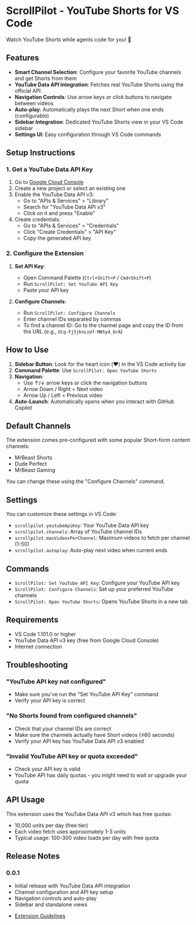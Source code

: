# ScrollPilot - YouTube Shorts for VS Code

Watch YouTube Shorts while agents code for you! 🚀

## Features

- **Smart Channel Selection**: Configure your favorite YouTube channels and get Shorts from them
- **YouTube Data API Integration**: Fetches real YouTube Shorts using the official API
- **Navigation Controls**: Use arrow keys or click buttons to navigate between videos
- **Auto-play**: Automatically plays the next Short when one ends (configurable)
- **Sidebar Integration**: Dedicated YouTube Shorts view in your VS Code sidebar
- **Settings UI**: Easy configuration through VS Code commands

## Setup Instructions

### 1. Get a YouTube Data API Key

1. Go to [Google Cloud Console](https://console.cloud.google.com/)
2. Create a new project or select an existing one
3. Enable the YouTube Data API v3:
   - Go to "APIs & Services" > "Library"
   - Search for "YouTube Data API v3"
   - Click on it and press "Enable"
4. Create credentials:
   - Go to "APIs & Services" > "Credentials"
   - Click "Create Credentials" > "API Key"
   - Copy the generated API key

### 2. Configure the Extension

1. **Set API Key**: 
   - Open Command Palette (`Ctrl+Shift+P` / `Cmd+Shift+P`)
   - Run `ScrollPilot: Set YouTube API Key`
   - Paste your API key

2. **Configure Channels**:
   - Run `ScrollPilot: Configure Channels`
   - Enter channel IDs separated by commas
   - To find a channel ID: Go to the channel page and copy the ID from the URL (e.g., `UCq-Fj5jknLsUf-MWSy4_brA`)

## How to Use

1. **Sidebar Button**: Look for the heart icon (❤️) in the VS Code activity bar
2. **Command Palette**: Use `ScrollPilot: Open YouTube Shorts`
3. **Navigation**: 
   - Use ↑/↓ arrow keys or click the navigation buttons
   - Arrow Down / Right = Next video
   - Arrow Up / Left = Previous video
4. **Auto-Launch**: Automatically opens when you interact with GitHub Copilot

## Default Channels

The extension comes pre-configured with some popular Short-form content channels:
- MrBeast Shorts
- Dude Perfect
- MrBeast Gaming

You can change these using the "Configure Channels" command.

## Settings

You can customize these settings in VS Code:

- `scrollpilot.youtubeApiKey`: Your YouTube Data API key
- `scrollpilot.channels`: Array of YouTube channel IDs
- `scrollpilot.maxVideosPerChannel`: Maximum videos to fetch per channel (1-50)
- `scrollpilot.autoplay`: Auto-play next video when current ends

## Commands

- `ScrollPilot: Set YouTube API Key`: Configure your YouTube API key
- `ScrollPilot: Configure Channels`: Set up your preferred YouTube channels
- `ScrollPilot: Open YouTube Shorts`: Opens YouTube Shorts in a new tab

## Requirements

- VS Code 1.101.0 or higher
- YouTube Data API v3 key (free from Google Cloud Console)
- Internet connection

## Troubleshooting

### "YouTube API key not configured"
- Make sure you've run the "Set YouTube API Key" command
- Verify your API key is correct

### "No Shorts found from configured channels"
- Check that your channel IDs are correct
- Make sure the channels actually have Short videos (≤60 seconds)
- Verify your API key has YouTube Data API v3 enabled

### "Invalid YouTube API key or quota exceeded"
- Check your API key is valid
- YouTube API has daily quotas - you might need to wait or upgrade your quota

## API Usage

This extension uses the YouTube Data API v3 which has free quotas:
- 10,000 units per day (free tier)
- Each video fetch uses approximately 1-3 units
- Typical usage: 100-300 video loads per day with free quota

## Release Notes

### 0.0.1
- Initial release with YouTube Data API integration
- Channel configuration and API key setup
- Navigation controls and auto-play
- Sidebar and standalone views

* [Extension Guidelines](https://code.visualstudio.com/api/references/extension-guidelines)
